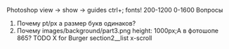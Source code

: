 Photoshop 
view -> show -> guides ctrl+;
fonts!
200-1200
0-1600
Вопросы
1) Почему pt/px а размер букв одинаков?
2) Почему images/background/part3.png height: 1000px;А в фотошопе 865?
TODO
   X for Burger
   section2__list x-scroll
